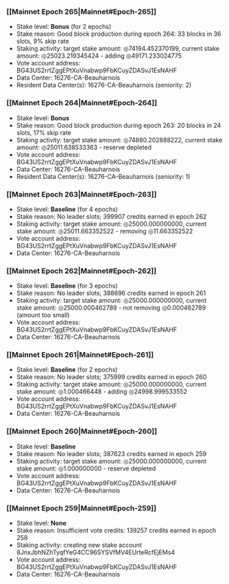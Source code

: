 ### [[Mainnet Epoch 265|Mainnet#Epoch-265]]
* Stake level: **Bonus** (for 2 epochs)
* Stake reason: Good block production during epoch 264: 33 blocks in 36 slots, 9% skip rate
* Staking activity: target stake amount: ◎74194.452370199, current stake amount: ◎25023.219345424 - adding ◎49171.233024775
* Vote account address: BG43US2rrtZggEPtXuVnabwp9FbKCuyZDASvJ1EsNAHF
* Data Center: 16276-CA-Beauharnois
* Resident Data Center(s): 16276-CA-Beauharnois (seniority: 2)
### [[Mainnet Epoch 264|Mainnet#Epoch-264]]
* Stake level: **Bonus**
* Stake reason: Good block production during epoch 263: 20 blocks in 24 slots, 17% skip rate
* Staking activity: target stake amount: ◎74880.202888222, current stake amount: ◎25011.638533363 - reserve depleted
* Vote account address: BG43US2rrtZggEPtXuVnabwp9FbKCuyZDASvJ1EsNAHF
* Data Center: 16276-CA-Beauharnois
* Resident Data Center(s): 16276-CA-Beauharnois (seniority: 1)
### [[Mainnet Epoch 263|Mainnet#Epoch-263]]
* Stake level: **Baseline** (for 4 epochs)
* Stake reason: No leader slots; 399907 credits earned in epoch 262
* Staking activity: target stake amount: ◎25000.000000000, current stake amount: ◎25011.663352522 - removing ◎11.663352522
* Vote account address: BG43US2rrtZggEPtXuVnabwp9FbKCuyZDASvJ1EsNAHF
* Data Center: 16276-CA-Beauharnois
### [[Mainnet Epoch 262|Mainnet#Epoch-262]]
* Stake level: **Baseline** (for 3 epochs)
* Stake reason: No leader slots; 388696 credits earned in epoch 261
* Staking activity: target stake amount: ◎25000.000000000, current stake amount: ◎25000.000462789 - not removing ◎0.000462789 (amount too small)
* Vote account address: BG43US2rrtZggEPtXuVnabwp9FbKCuyZDASvJ1EsNAHF
* Data Center: 16276-CA-Beauharnois
### [[Mainnet Epoch 261|Mainnet#Epoch-261]]
* Stake level: **Baseline** (for 2 epochs)
* Stake reason: No leader slots; 375999 credits earned in epoch 260
* Staking activity: target stake amount: ◎25000.000000000, current stake amount: ◎1.000466448 - adding ◎24998.999533552
* Vote account address: BG43US2rrtZggEPtXuVnabwp9FbKCuyZDASvJ1EsNAHF
* Data Center: 16276-CA-Beauharnois
### [[Mainnet Epoch 260|Mainnet#Epoch-260]]
* Stake level: **Baseline**
* Stake reason: No leader slots; 387623 credits earned in epoch 259
* Staking activity: target stake amount: ◎25000.000000000, current stake amount: ◎1.000000000 - reserve depleted
* Vote account address: BG43US2rrtZggEPtXuVnabwp9FbKCuyZDASvJ1EsNAHF
* Data Center: 16276-CA-Beauharnois
### [[Mainnet Epoch 259|Mainnet#Epoch-259]]
* Stake level: **None**
* Stake reason: Insufficient vote credits: 139257 credits earned in epoch 258
* Staking activity: creating new stake account 8JnxJbhNZhTyqfYeG4CC96SYSVfMV4EUrteRcfEjEMs4
* Vote account address: BG43US2rrtZggEPtXuVnabwp9FbKCuyZDASvJ1EsNAHF
* Data Center: 16276-CA-Beauharnois
